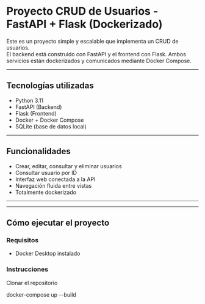 # Proyecto CRUD de Usuarios - FastAPI + Flask (Dockerizado)

Este es un proyecto simple y escalable que implementa un CRUD de usuarios.  
El backend está construido con FastAPI y el frontend con Flask. Ambos servicios están dockerizados y comunicados mediante Docker Compose.

---

## Tecnologías utilizadas

- Python 3.11
- FastAPI (Backend)
- Flask (Frontend)
- Docker + Docker Compose
- SQLite (base de datos local)

---

## Funcionalidades

- Crear, editar, consultar y eliminar usuarios
- Consultar usuario por ID
- Interfaz web conectada a la API
- Navegación fluida entre vistas
- Totalmente dockerizado

---

---

## Cómo ejecutar el proyecto

### Requisitos

- Docker Desktop instalado

### Instrucciones

Clonar el repositorio

docker-compose up --build
